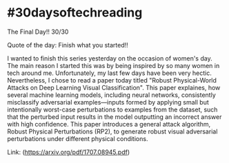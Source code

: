 # #30daysoftechreading

The Final Day!! 30/30

Quote of the day: Finish what you started!!

I wanted to finish this series yesterday on the occasion of women's day. The main reason I started this was by being inspired by so many women in tech around me. Unfortunately, my last few days have been very hectic. Nevertheless, I chose to read a paper today titled "Robust Physical-World Attacks on Deep Learning Visual Classification". This paper explaines, how several machine learning models, including neural networks, consistently misclassify adversarial examples—inputs formed by applying small but intentionally worst-case perturbations to examples from the dataset, such that the perturbed input results in the model outputting an incorrect answer with high confidence. This paper introduces a general attack algorithm, Robust Physical Perturbations (RP2), to generate robust visual adversarial perturbations under different physical conditions.

Link: (https://arxiv.org/pdf/1707.08945.pdf)
